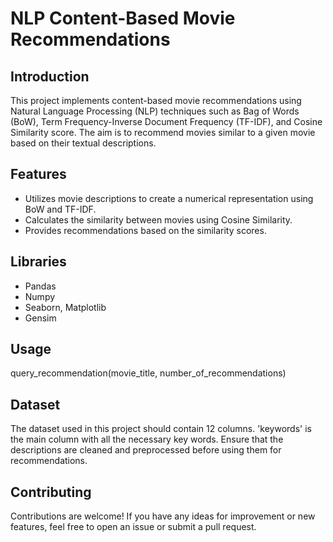 # NLP Content-Based Movie Recommendations

## Introduction

This project implements content-based movie recommendations using Natural Language Processing (NLP) techniques such as Bag of Words (BoW), Term Frequency-Inverse Document Frequency (TF-IDF), and Cosine Similarity score. 
The aim is to recommend movies similar to a given movie based on their textual descriptions.

## Features

- Utilizes movie descriptions to create a numerical representation using BoW and TF-IDF.
- Calculates the similarity between movies using Cosine Similarity.
- Provides recommendations based on the similarity scores.

## Libraries
- Pandas
- Numpy
- Seaborn, Matplotlib
- Gensim
## Usage
query_recommendation(movie_title, number_of_recommendations)

## Dataset
The dataset used in this project should contain 12 columns. 'keywords' is the main column with all the necessary key words.
Ensure that the descriptions are cleaned and preprocessed before using them for recommendations.

## Contributing
Contributions are welcome! If you have any ideas for improvement or new features, feel free to open an issue or submit a pull request.
